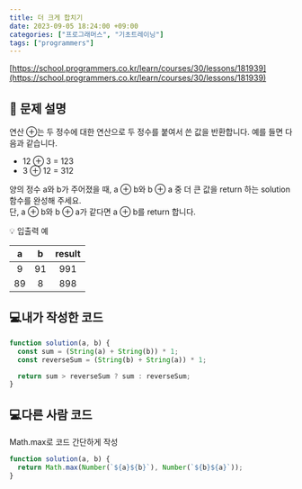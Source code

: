 ```yaml
---
title: 더 크게 합치기
date: 2023-09-05 18:24:00 +09:00
categories: ["프로그래머스", "기초트레이닝"]
tags: ["programmers"]
---
```


[https://school.programmers.co.kr/learn/courses/30/lessons/181939](https://school.programmers.co.kr/learn/courses/30/lessons/181939)

## 📔 문제 설명

연산 ⊕는 두 정수에 대한 연산으로 두 정수를 붙여서 쓴 값을 반환합니다. 예를 들면 다음과 같습니다.

- 12 ⊕ 3 = 123
- 3 ⊕ 12 = 312

양의 정수 a와 b가 주어졌을 때, a ⊕ b와 b ⊕ a 중 더 큰 값을 return 하는 solution 함수를 완성해 주세요.  
단, a ⊕ b와 b ⊕ a가 같다면 a ⊕ b를 return 합니다.

💡 입출력 예

|  a  |  b  | result |
| :-: | :-: | :----: |
|  9  | 91  |  991   |
| 89  |  8  |  898   |

## 💻내가 작성한 코드

```js
function solution(a, b) {
  const sum = (String(a) + String(b)) * 1;
  const reverseSum = (String(b) + String(a)) * 1;

  return sum > reverseSum ? sum : reverseSum;
}
```

## 💻다른 사람 코드

Math.max로 코드 간단하게 작성

```js
function solution(a, b) {
  return Math.max(Number(`${a}${b}`), Number(`${b}${a}`));
}
```
